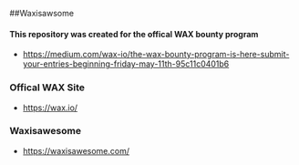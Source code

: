 ##Waxisawsome

#### This repository was created for the offical WAX bounty program
* https://medium.com/wax-io/the-wax-bounty-program-is-here-submit-your-entries-beginning-friday-may-11th-95c11c0401b6

### Offical WAX Site
* https://wax.io/

### Waxisawesome

* https://waxisawesome.com/
